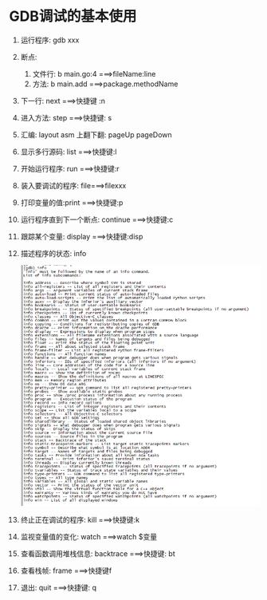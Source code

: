 # GDB调试的基本使用

1. 运行程序: gdb xxx

2. 断点:

   1. 文件行: b main.go:4     ===>fileName:line
   2. 方法: b main.add ===>package.methodName

3. 下一行: next     ===>快捷键 :n

4. 进入方法: step  ===>快捷键: s

5. 汇编: layout asm    上翻下翻: pageUp pageDown

6. 显示多行源码: list     ===>快捷键:l

7. 开始运行程序: run ===>快捷键:r

8. 装入要调试的程序: file===>filexxx

9. 打印变量的值:print ===>快捷键:p

10. 运行程序直到下一个断点: continue ===>快捷键:c

11. 跟踪某个变量: display ===>快捷键:disp

12. 描述程序的状态: info

    ![gdb_info](../images/gdb_info.png)

13. 终止正在调试的程序: kill ===>快捷键:k

14. 监视变量值的变化: watch  ===>watch $变量

15. 查看函数调用堆栈信息: backtrace ===>快捷键: bt

16. 查看栈帧: frame ===>快捷键f

17. 退出: quit ===>快捷键: q

